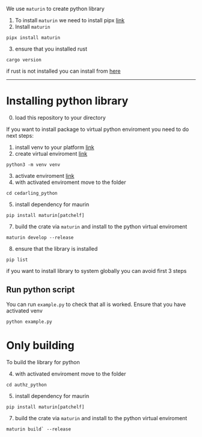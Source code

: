 We use `maturin` to create python library

1. To install `maturin` we need to install pipx [link](https://pipx.pypa.io/stable/)
2. Install `maturin`

```
pipx install maturin
```

3. ensure that you installed rust

```
cargo version
```

if rust is not installed you can install from [here](https://www.rust-lang.org/tools/install)

---

# Installing python library

0. load this repository to your directory

If you want to install package to virtual python enviroment you need to do next steps:

1. install venv to your platform [link](https://virtualenv.pypa.io/en/latest/installation.html)
2. create virtual enviroment [link](https://packaging.python.org/en/latest/guides/installing-using-pip-and-virtual-environments/#create-a-new-virtual-environment)

```
python3 -m venv venv
```

3. activate enviroment [link](https://packaging.python.org/en/latest/guides/installing-using-pip-and-virtual-environments/#activate-a-virtual-environment)
4. with activated enviroment move to the folder

```
cd cedarling_python
```

5. install dependency for maurin

```
pip install maturin[patchelf]
```

7. build the crate via `maturin` and install to the python virtual enviroment

```
maturin develop --release
```

8. ensure that the library is installed

```
pip list
```

if you want to install library to system globally you can avoid first 3 steps

## Run python script

You can run `example.py` to check that all is worked. Ensure that you have activated venv

```
python example.py
```

# Only building

To build the library for python

4. with activated enviroment move to the folder

```
cd authz_python
```

5. install dependency for maurin

```
pip install maturin[patchelf]
```

7. build the crate via `maturin` and install to the python virtual enviroment

```
maturin build` --release
```
